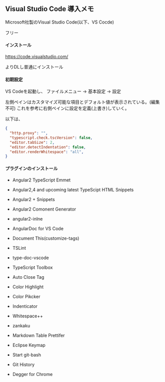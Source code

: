 ## Visual Studio Code 導入メモ

Microsoft社製のVisual Studio Code(以下、VS Cocde)

フリー

#### インストール

https://code.visualstudio.com/

よりDLし普通にインストール


#### 初期設定

VS Codeを起動し、
ファイルメニュー → 基本設定 → 設定

左側ペインはカスタマイズ可能な項目とデフォルト値が表示されている。(編集不可)
これを参考に右側ペインに設定を定義(上書き)していく。

以下は、


```json
{
  "http.proxy": "",
  "typescript.check.tscVersion": false,
  "editor.tabSize": 2,
  "editor.detectIndentation": false,
  "editor.renderWhitespace": "all",
}
```

#### プラグインのインストール

- Angular2 TypeScript Emmet
- Angular2,4 and upcoming latest TypeScipt HTML Snippets
- Angular2 + Snippets
- Angular2 Comonent Generator
- angular2-inlne
- AngularDoc for VS Code
- Document This(customize-tags)
- TSLint
- type-doc-vscode
- TypeScript Toolbox

- Auto Close Tag
- Color Highlight
- Color Pikcker
- Indenticator
- Whitespace++
- zankaku

- Markdown Table Prettifer
- Eclipse Keymap
- Start git-bash
- Git History
- Degger for Chrome
